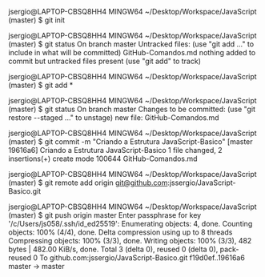jsergio@LAPTOP-CBSQ8HH4 MINGW64 ~/Desktop/Workspace/JavaScript (master)
$ git init

jsergio@LAPTOP-CBSQ8HH4 MINGW64 ~/Desktop/Workspace/JavaScript (master)
$ git status
On branch master
Untracked files:
  (use "git add <file>..." to include in what will be committed)
        GitHub-Comandos.md
nothing added to commit but untracked files present (use "git add" to track)

jsergio@LAPTOP-CBSQ8HH4 MINGW64 ~/Desktop/Workspace/JavaScript (master)
$ git add *

jsergio@LAPTOP-CBSQ8HH4 MINGW64 ~/Desktop/Workspace/JavaScript (master)
$ git status
On branch master
Changes to be committed:
  (use "git restore --staged <file>..." to unstage)
        new file:   GitHub-Comandos.md

jsergio@LAPTOP-CBSQ8HH4 MINGW64 ~/Desktop/Workspace/JavaScript (master)
$ git commit -m "Criando a Estrutura JavaScript-Basico"
[master 19616a6] Criando a Estrutura JavaScript-Basico
 1 file changed, 2 insertions(+)
 create mode 100644 GitHub-Comandos.md

jsergio@LAPTOP-CBSQ8HH4 MINGW64 ~/Desktop/Workspace/JavaScript (master)
$ git remote add origin git@github.com:jssergio/JavaScript-Basico.git

jsergio@LAPTOP-CBSQ8HH4 MINGW64 ~/Desktop/Workspace/JavaScript (master)
$ git push origin master
Enter passphrase for key '/c/Users/js058/.ssh/id_ed25519':
Enumerating objects: 4, done.
Counting objects: 100% (4/4), done.
Delta compression using up to 8 threads
Compressing objects: 100% (3/3), done.
Writing objects: 100% (3/3), 482 bytes | 482.00 KiB/s, done.
Total 3 (delta 0), reused 0 (delta 0), pack-reused 0
To github.com:jssergio/JavaScript-Basico.git
   f19d0ef..19616a6  master -> master
   
